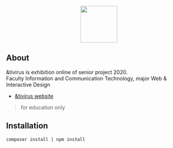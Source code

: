 <p align="center"><a href="https://ict.su.ac.th/func/&tivirus" target="_blank"><img src="https://scontent.fbkk5-7.fna.fbcdn.net/v/t1.6435-9/202131191_1231780913944151_6002440180613413191_n.jpg?_nc_cat=108&ccb=1-3&_nc_sid=09cbfe&_nc_eui2=AeECOXXAeMif41qFdMUyoi0PTvzyJ8qoO85O_PInyqg7zt4g7hkgeiVHjv_occxG9FN-jyGMuwO8dfb1_vJ6ph3I&_nc_ohc=4RrP5O46n1IAX_mUvmt&_nc_ht=scontent.fbkk5-7.fna&oh=b4bb158eb355ddc38688037552e64b8b&oe=60E283AB" height="100"></a></p>

## About

&tivirus is exhibition online of senior project 2020.<br>
Faculty Information and Communication Technology, major Web & Interactive Design

- [&tivirus website](https://ict.su.ac.th/func/&tivirus)

> for education only

## Installation

`composer install | npm install`
